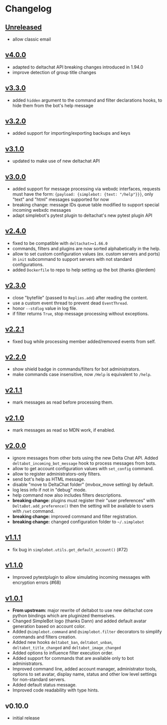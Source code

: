 # Changelog

## [Unreleased]

- allow classic email

## [v4.0.0]

- adapted to deltachat API breaking changes introduced in 1.94.0
- improve detection of group title changes

## [v3.3.0]

- added `hidden` argument to the command and filter declarations hooks, to hide them from the bot's help message

## [v3.2.0]

- added support for importing/exporting backups and keys

## [v3.1.0]

- updated to make use of new deltachat API

## [v3.0.0]

- added support for message processing via webxdc interfaces, requests must have the form: `{payload: {simplebot: {text: "/help"}}}`, only "text" and "html" messages supported for now
- breaking change: message IDs queue table modified to support special incoming webxdc messages
- adapt simplebot's pytest plugin to deltachat's new pytest plugin API

## [v2.4.0]

- fixed to be compatible with `deltachat>=1.66.0`
- commands, filters and plugins are now sorted alphabetically in the help.
- allow to set custom configuration values (ex. custom servers and ports) in `init` subcommand to support servers with not standard configurations.
- added `Dockerfile` to repo to help setting up the bot (thanks @lerdem)

## [v2.3.0]

- close "bytefile" (passed to `Replies.add`) after reading the content.
- use a custom event thread to prevent dead `EventThread`.
- honor `--stdlog` value in log file.
- if filter returns `True`, stop message processing without exceptions.

## [v2.2.1]

- fixed bug while processing member added/removed events from self.

## [v2.2.0]

- show shield badge in commands/filters for bot administrators.
- make commands case insensitive, now `/Help` is equivalent to `/help`.

## [v2.1.1]

- mark messages as read before processing them.

## [v2.1.0]

- mark messages as read so MDN work, if enabled.

## [v2.0.0]

- ignore messages from other bots using the new Delta Chat API. Added `deltabot_incoming_bot_message` hook to process messages from bots.
- allow to get account configuration values with `set_config` command.
- allow to register administrators-only filters.
- send bot's help as HTML message.
- disable "move to DeltaChat folder" (mvbox_move setting) by default.
- log less info if not in "debug" mode.
- help command now also includes filters descriptions.
- **breaking change:** plugins must register their "user preferences" with `DeltaBot.add_preference()` then the setting will be available to users with `/set` command.
- **breaking change:** improved command and filter registration.
- **breaking change:** changed configuration folder to `~/.simplebot`

## [v1.1.1]

- fix bug in `simplebot.utils.get_default_account()` (#72)

## [v1.1.0]

- Improved pytestplugin to allow simulating incoming messages with encryption errors (#68)

## [v1.0.1]

- **From upstream:** major rewrite of deltabot to use new deltachat core python bindings
  which are pluginized themselves.
- Changed SimpleBot logo (thanks Dann) and added default avatar
  generation based on account color.
- Added `@simplebot.command` and `@simplebot.filter` decorators to
  simplify commands and filters creation.
- Added new hooks `deltabot_ban`, `deltabot_unban`,
  `deltabot_title_changed` and `deltabot_image_changed`
- Added options to influence filter execution order.
- Added support for commands that are available only to bot administrators.
- Improved command line, added account manager, administrator tools,
  options to set avatar, display name, status and other low level
  settings for non-standard servers.
- Added default status message.
- Improved code readability with type hints.

## v0.10.0

- initial release

[Unreleased]: https://github.com/simplebot-org/simplebot/compare/v4.0.0...HEAD
[v4.0.0]: https://github.com/simplebot-org/simplebot/compare/v3.3.0...v4.0.0
[v3.3.0]: https://github.com/simplebot-org/simplebot/compare/v3.2.0...v3.3.0
[v3.2.0]: https://github.com/simplebot-org/simplebot/compare/v3.1.0...v3.2.0
[v3.1.0]: https://github.com/simplebot-org/simplebot/compare/v3.0.0...v3.1.0
[v3.0.0]: https://github.com/simplebot-org/simplebot/compare/v2.4.0...v3.0.0
[v2.4.0]: https://github.com/simplebot-org/simplebot/compare/v2.3.0...v2.4.0
[v2.3.0]: https://github.com/simplebot-org/simplebot/compare/v2.2.1...v2.3.0
[v2.2.1]: https://github.com/simplebot-org/simplebot/compare/v2.2.0...v2.2.1
[v2.2.0]: https://github.com/simplebot-org/simplebot/compare/v2.1.1...v2.2.0
[v2.1.1]: https://github.com/simplebot-org/simplebot/compare/v2.1.0...v2.1.1
[v2.1.0]: https://github.com/simplebot-org/simplebot/compare/v2.0.0...v2.1.0
[v2.0.0]: https://github.com/simplebot-org/simplebot/compare/v1.1.1...v2.0.0
[v1.1.1]: https://github.com/simplebot-org/simplebot/compare/v1.1.0...v1.1.1
[v1.1.0]: https://github.com/simplebot-org/simplebot/compare/v1.0.1...v1.1.0
[v1.0.1]: https://github.com/simplebot-org/simplebot/compare/v0.10.0...v1.0.1
